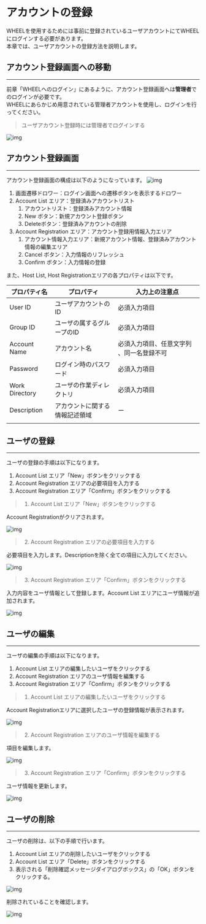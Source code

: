 # アカウントの登録
WHEELを使用するためには事前に登録されているユーザアカウントにてWHEELにログインする必要があります。  
本章では、ユーザアカウントの登録方法を説明します。    

## アカウント登録画面への移動
***
前章「WHEELへのログイン」にあるように、アカウント登録画面へは**管理者**でのログインが必要です。  
WHEELにあらかじめ用意されている管理者アカウントを使用し、ログインを行ってください。  

> ユーザアカウント登録時には管理者でログインする

![img](./img/admin_login.png "admin_login")  

## アカウント登録画面
***
アカウント登録画面の構成は以下のようになっています。 
![img](./img/useraccount.png "useraccount")  

1. 画面遷移ドロワー：ログイン画面への遷移ボタンを表示するドロワー
1. Account List エリア：登録済みアカウントリスト
    1. アカウントリスト：登録済みアカウント情報
    1. New ボタン：新規アカウント登録ボタン
    1. Deleteボタン：登録済みアカウントの削除
1. Account Registration エリア：アカウント登録用情報入力エリア
    1. アカウント情報入力エリア：新規アカウント情報、登録済みアカウント情報の編集エリア
    1. Cancel ボタン：入力情報のリフレッシュ
    1. Confirm ボタン：入力情報の登録

また、Host List, Host Registrationエリアの各プロパティは以下です。  

| プロパティ名 | プロパティ | 入力上の注意点 |
|----|----|----|
| User ID | ユーザアカウントのID | 必須入力項目 |
| Group ID | ユーザの属するグループのID | 必須入力項目 | 
| Account Name | アカウント名 | 必須入力項目、任意文字列 、同一名登録不可| 
| Password | ログイン時のパスワード | 必須入力項目 | 
| Work Directory | ユーザの作業ディレクトリ | 必須入力項目 | 
| Description | アカウントに関する情報記述領域 | ー | 
|  |  |  |   

## ユーザの登録
***
ユーザの登録の手順は以下になります。
1. Account List エリア「New」ボタンをクリックする
1. Account Registration エリアの必要項目を入力する
1. Account Registration エリア「Confirm」ボタンをクリックする  

> 1. Account List エリア「New」ボタンをクリックする 

Account Registrationがクリアされます。

![img](./img/useraccount_new.png "useraccount_new")  

> 2. Account Registration エリアの必要項目を入力する  

必要項目を入力します。Descriptionを除く全ての項目に入力してください。

![img](./img/useraccount_info.png "useraccount_info")  

> 3. Account Registration エリア「Confirm」ボタンをクリックする  

入力内容をユーザ情報として登録します。Account List エリアにユーザ情報が追加されます。  

![img](./img/useraccount_confirm.png "useraccount_confirm")  

## ユーザの編集
***
ユーザの編集の手順は以下になります。
1. Account List エリアの編集したいユーザをクリックする
1. Account Registration エリアのユーザ情報を編集する
1. Account Registration エリア「Confirm」ボタンをクリックする  

> 1. Account List エリアの編集したいユーザをクリックする

Account Registrationエリアに選択したユーザの登録情報が表示されます。

![img](./img/useraccount_edit.png "useraccount_edit")  

> 2. Account Registration エリアのユーザ情報を編集する

項目を編集します。

![img](./img/useraccount_edit_info.png "useraccount_edit_info")  

> 3. Account Registration エリア「Confirm」ボタンをクリックする  

ユーザ情報を更新します。

![img](./img/useraccount_edit_confirm.png "useraccount_edit_confirm")  

## ユーザの削除
***
ユーザの削除は、以下の手順で行います。
1. Account List エリアの削除したいユーザをクリックする
1. Account List エリア「Delete」ボタンをクリックする
1. 表示される「削除確認メッセージダイアログボックス」の「OK」ボタンをクリックする。  

![img](./img/useraccount_delete.png "useraccount_delete")  

削除されていることを確認します。  

![img](./img/useraccount_delete_result.png "useraccount_delete_result")  